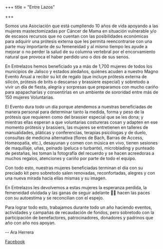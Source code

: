 +++
title = "Entre Lazos"

+++

Somos una Asociación que está cumpliendo 10 años de vida apoyando a las mujeres mastectomizadas por Cáncer de Mama en situación vulnerable y/o de escasos recursos que no cuentan con las posibilidades económicas para adquirir una prótesis externa que les permita reencontrarse con una parte muy importante de su femeneidad y al mismo tiempo les ayude a mejorar o no perder la salud de su columna vertebral por el encorvamiento natural que provoca el haber perdido uno o dos de sus senos.

En Entrelazos hemos beneficiado ya a más de 1,700 mujeres de todos los municipios de Jalisco y estados aledaños, quiénes acuden a nuestro Magno Evento Anual a recibir su kit de regalo (que incluye prótesis externa de silicón, prótesis de brits o descanso y brassiere especial) y sobretodo a vivir un día de fiesta, alegría y sorpresas que preparamos con mucho cariño para apapacharlas y consentirlas en un ambiente de sororidad entre más de 150 mujeres Voluntarias. 

El Evento dura todo un día porque atendemos a nuestras beneficiadas de manera personal para determinar tanto la medida, forma y peso de la prótesis que requieren como del brassier especial que se les dona; y mientras ellas esperan a que voluntarias costureras cosan y adapten en ese momento prótesis y brassiers, las mujeres se entretienen en talleres de manualidades, pláticas y conferencias, terapias psicólogas y de duelo, consultas de medicina alternativa (flores de Bach, Barras de Access, Homeopatía, etc.), desayunan y comen con música en vivo, tienen sesiones de maquillaje, uñas, peinado (peluca o turbante), microblading y punteado de pestañas, les toman la fotografía del recuerdo y se hacen acreedoras a muchos regalos, atenciones y cariño por parte de todo el equipo.

Con todo esto, nuestras mujeres beneficiadas terminan el día con su preciado kit pero sobretodo salen renovadas, reconfortadas, alegres y con una nueva mirada hacia ellas mismas y su imagen. 

En Entrelazos les devolvemos a estas mujeres la esperanza perdida, la femeneidad olvidada y las ganas de seguir adelante 💪🏻 hacen las paces con su autoestima y se reconcilian con el espejo.

Para lograr todo esto, trabajamos durante todo un año haciendo eventos, actividades y campañas de recaudación de fondos, pero sobretodo con la participación de benefactores, patrocinadores, donadores y padrinos que año con año nos apoyan.

 -- Ara Herrera

[Facebook](https://facebook.com/EntrelazosAC)